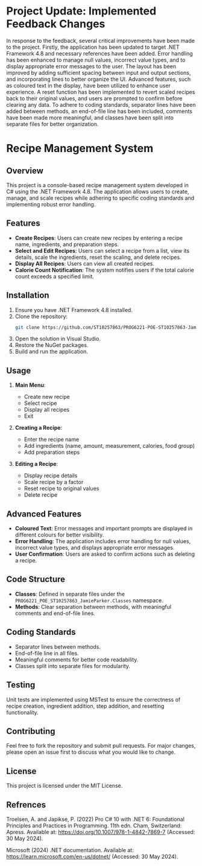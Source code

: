 # Project Update: Implemented Feedback Changes

In response to the feedback, several critical improvements have been made to the project. Firstly, the application has been updated to target .NET Framework 4.8 and necessary references have been added. Error handling has been enhanced to manage null values, incorrect value types, and to display appropriate error messages to the user. The layout has been improved by adding sufficient spacing between input and output sections, and incorporating lines to better organize the UI. Advanced features, such as coloured text in the display, have been utilized to enhance user experience. A reset function has been implemented to revert scaled recipes back to their original values, and users are prompted to confirm before clearing any data. To adhere to coding standards, separator lines have been added between methods, an end-of-file line has been included, comments have been made more meaningful, and classes have been split into separate files for better organization.

# Recipe Management System

## Overview
This project is a console-based recipe management system developed in C# using the .NET Framework 4.8. The application allows users to create, manage, and scale recipes while adhering to specific coding standards and implementing robust error handling.

## Features
- **Create Recipes**: Users can create new recipes by entering a recipe name, ingredients, and preparation steps.
- **Select and Edit Recipes**: Users can select a recipe from a list, view its details, scale the ingredients, reset the scaling, and delete recipes.
- **Display All Recipes**: Users can view all created recipes.
- **Calorie Count Notification**: The system notifies users if the total calorie count exceeds a specified limit.

## Installation
1. Ensure you have .NET Framework 4.8 installed.
2. Clone the repository:
   ```sh
   git clone https://github.com/ST10257863/PROG6221-POE-ST10257863-JamieParker
   ```
3. Open the solution in Visual Studio.
4. Restore the NuGet packages.
5. Build and run the application.

## Usage
1. **Main Menu**: 
   - Create new recipe
   - Select recipe
   - Display all recipes
   - Exit

2. **Creating a Recipe**: 
   - Enter the recipe name
   - Add ingredients (name, amount, measurement, calories, food group)
   - Add preparation steps

3. **Editing a Recipe**:
   - Display recipe details
   - Scale recipe by a factor
   - Reset recipe to original values
   - Delete recipe

## Advanced Features
- **Coloured Text**: Error messages and important prompts are displayed in different colours for better visibility.
- **Error Handling**: The application includes error handling for null values, incorrect value types, and displays appropriate error messages.
- **User Confirmation**: Users are asked to confirm actions such as deleting a recipe.

## Code Structure
- **Classes**: Defined in separate files under the `PROG6221_POE_ST10257863_JamieParker.Classes` namespace.
- **Methods**: Clear separation between methods, with meaningful comments and end-of-file lines.

## Coding Standards
- Separator lines between methods.
- End-of-file line in all files.
- Meaningful comments for better code readability.
- Classes split into separate files for modularity.

## Testing
Unit tests are implemented using MSTest to ensure the correctness of recipe creation, ingredient addition, step addition, and resetting functionality.

## Contributing
Feel free to fork the repository and submit pull requests. For major changes, please open an issue first to discuss what you would like to change.

## License
This project is licensed under the MIT License.

## Refrences
Troelsen, A. and Japikse, P. (2022) Pro C# 10 with .NET 6: Foundational Principles and Practices in Programming. 11th edn. Cham, Switzerland: Apress. Available at: https://doi.org/10.1007/978-1-4842-7869-7 (Accessed: 30 May 2024).

Microsoft (2024) .NET documentation. Available at: https://learn.microsoft.com/en-us/dotnet/ (Accessed: 30 May 2024).
